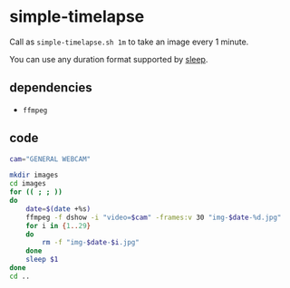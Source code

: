 # simple-timelapse

Call as `simple-timelapse.sh 1m` to take an image every 1 minute.

You can use any duration format supported by [sleep](https://man7.org/linux/man-pages/man1/sleep.1.html).

## dependencies
* `ffmpeg`

## code
```bash
cam="GENERAL WEBCAM"

mkdir images
cd images
for (( ; ; ))
do
    date=$(date +%s)
    ffmpeg -f dshow -i "video=$cam" -frames:v 30 "img-$date-%d.jpg"
    for i in {1..29}
    do
        rm -f "img-$date-$i.jpg"
    done
    sleep $1
done
cd ..
```
